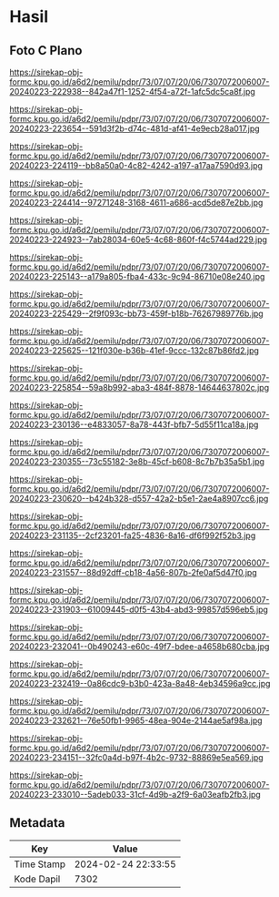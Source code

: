 # Hasil

## Foto C Plano

https://sirekap-obj-formc.kpu.go.id/a6d2/pemilu/pdpr/73/07/07/20/06/7307072006007-20240223-222938--842a47f1-1252-4f54-a72f-1afc5dc5ca8f.jpg

https://sirekap-obj-formc.kpu.go.id/a6d2/pemilu/pdpr/73/07/07/20/06/7307072006007-20240223-223654--591d3f2b-d74c-481d-af41-4e9ecb28a017.jpg

https://sirekap-obj-formc.kpu.go.id/a6d2/pemilu/pdpr/73/07/07/20/06/7307072006007-20240223-224119--bb8a50a0-4c82-4242-a197-a17aa7590d93.jpg

https://sirekap-obj-formc.kpu.go.id/a6d2/pemilu/pdpr/73/07/07/20/06/7307072006007-20240223-224414--97271248-3168-4611-a686-acd5de87e2bb.jpg

https://sirekap-obj-formc.kpu.go.id/a6d2/pemilu/pdpr/73/07/07/20/06/7307072006007-20240223-224923--7ab28034-60e5-4c68-860f-f4c5744ad229.jpg

https://sirekap-obj-formc.kpu.go.id/a6d2/pemilu/pdpr/73/07/07/20/06/7307072006007-20240223-225143--a179a805-fba4-433c-9c94-86710e08e240.jpg

https://sirekap-obj-formc.kpu.go.id/a6d2/pemilu/pdpr/73/07/07/20/06/7307072006007-20240223-225429--2f9f093c-bb73-459f-b18b-76267989776b.jpg

https://sirekap-obj-formc.kpu.go.id/a6d2/pemilu/pdpr/73/07/07/20/06/7307072006007-20240223-225625--121f030e-b36b-41ef-9ccc-132c87b86fd2.jpg

https://sirekap-obj-formc.kpu.go.id/a6d2/pemilu/pdpr/73/07/07/20/06/7307072006007-20240223-225854--59a8b992-aba3-484f-8878-14644637802c.jpg

https://sirekap-obj-formc.kpu.go.id/a6d2/pemilu/pdpr/73/07/07/20/06/7307072006007-20240223-230136--e4833057-8a78-443f-bfb7-5d55f11ca18a.jpg

https://sirekap-obj-formc.kpu.go.id/a6d2/pemilu/pdpr/73/07/07/20/06/7307072006007-20240223-230355--73c55182-3e8b-45cf-b608-8c7b7b35a5b1.jpg

https://sirekap-obj-formc.kpu.go.id/a6d2/pemilu/pdpr/73/07/07/20/06/7307072006007-20240223-230620--b424b328-d557-42a2-b5e1-2ae4a8907cc6.jpg

https://sirekap-obj-formc.kpu.go.id/a6d2/pemilu/pdpr/73/07/07/20/06/7307072006007-20240223-231135--2cf23201-fa25-4836-8a16-df6f992f52b3.jpg

https://sirekap-obj-formc.kpu.go.id/a6d2/pemilu/pdpr/73/07/07/20/06/7307072006007-20240223-231557--88d92dff-cb18-4a56-807b-2fe0af5d47f0.jpg

https://sirekap-obj-formc.kpu.go.id/a6d2/pemilu/pdpr/73/07/07/20/06/7307072006007-20240223-231903--61009445-d0f5-43b4-abd3-99857d596eb5.jpg

https://sirekap-obj-formc.kpu.go.id/a6d2/pemilu/pdpr/73/07/07/20/06/7307072006007-20240223-232041--0b490243-e60c-49f7-bdee-a4658b680cba.jpg

https://sirekap-obj-formc.kpu.go.id/a6d2/pemilu/pdpr/73/07/07/20/06/7307072006007-20240223-232419--0a86cdc9-b3b0-423a-8a48-4eb34596a9cc.jpg

https://sirekap-obj-formc.kpu.go.id/a6d2/pemilu/pdpr/73/07/07/20/06/7307072006007-20240223-232621--76e50fb1-9965-48ea-904e-2144ae5af98a.jpg

https://sirekap-obj-formc.kpu.go.id/a6d2/pemilu/pdpr/73/07/07/20/06/7307072006007-20240223-234151--32fc0a4d-b97f-4b2c-9732-88869e5ea569.jpg

https://sirekap-obj-formc.kpu.go.id/a6d2/pemilu/pdpr/73/07/07/20/06/7307072006007-20240223-233010--5adeb033-31cf-4d9b-a2f9-6a03eafb2fb3.jpg


## Metadata

| Key        | Value               |
| ---------- | ------------------- |
| Time Stamp | 2024-02-24 22:33:55 |
| Kode Dapil | 7302                |



